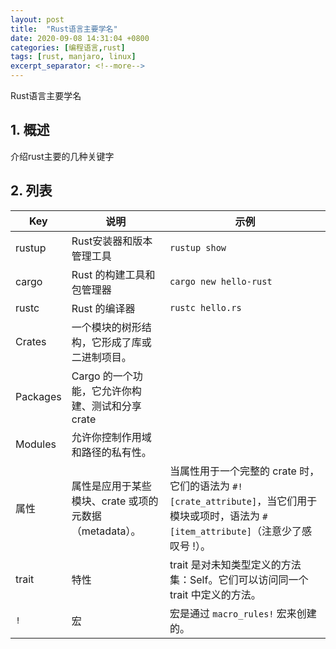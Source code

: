 ```yaml
---
layout: post
title:  "Rust语言主要学名"
date: 2020-09-08 14:31:04 +0800
categories: [编程语言,rust]
tags: [rust, manjaro, linux]
excerpt_separator: <!--more-->
---
```

Rust语言主要学名
<!--more-->

## 1. 概述
介绍rust主要的几种关键字

## 2. 列表

|Key|说明|示例|
|---|---|---|
|rustup|Rust安装器和版本管理工具|`rustup show`|
|cargo|Rust 的构建工具和包管理器|`cargo new hello-rust`|
|rustc|Rust 的编译器|`rustc hello.rs`|
|Crates|一个模块的树形结构，它形成了库或二进制项目。||
|Packages|Cargo 的一个功能，它允许你构建、测试和分享 crate||
|Modules|允许你控制作用域和路径的私有性。||
|属性|属性是应用于某些模块、crate 或项的元数据（metadata）。|当属性用于一个完整的 crate 时，它们的语法为 `#![crate_attribute]`，当它们用于模块或项时，语法为 `#[item_attribute]`（注意少了感叹号 !）。|
|trait|特性|trait 是对未知类型定义的方法集：Self。它们可以访问同一个 trait 中定义的方法。|
|`!`|宏|宏是通过 `macro_rules!` 宏来创建的。|